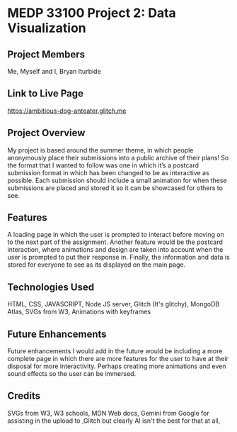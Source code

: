 # MEDP 33100 Project 2: Data Visualization
## **Project Members**

Me, Myself and I, Bryan Iturbide

## **Link to Live Page**

https://ambitious-dog-anteater.glitch.me

## **Project Overview**

My project is based around the summer theme, in which people anonymously place their submissions into a public archive of their plans! So the format that I wanted to follow was one in which it’s a postcard submission format in which has been changed to be as interactive as possible. Each submission should include a small animation for when these submissions are placed and stored it so it can be showcased for others to see. 


## **Features**

A loading page in which the user is prompted to interact before moving on to the next part of the assignment. Another feature would be the postcard interaction, where animations and design are taken into account when the user is prompted to put their response in. Finally, the information and data is stored for everyone to see as its displayed on the main page. 

## **Technologies Used**

HTML, CSS, JAVASCRIPT, Node JS server, Glitch (It's glitchy), MongoDB Atlas, SVGs from W3, Animations with keyframes

## **Future Enhancements**

Future enhancements I would add in the future would be including a more complete page in which there are more features for the user to have at their disposal for more interactivity. Perhaps creating more animations and even sound effects so the user can be immersed.

## **Credits**

SVGs from W3, W3 schools, MDN Web docs, Gemini from Google for assisting in the upload to ,Glitch but clearly AI isn't the best for that at all, 
